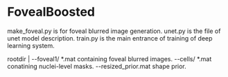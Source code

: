 # FovealBoosted

make_foveal.py is for foveal blurred image generation.
unet.py is the file of unet model description.
train.py is the main entrance of training of deep learning system.

rootdir
  |
  --foveal1/ *.mat containing foveal blurred images.
  --cells/ *.mat conatining nuclei-level masks.
  --resized_prior.mat shape prior.
